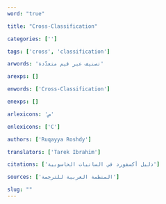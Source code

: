 ```yaml
---
word: "true"

title: "Cross-Classification"

categories: ['']

tags: ['cross', 'classification']

arwords: 'تصنيف عبر قيم متعدّدة'

arexps: []

enwords: ['Cross-Classification']

enexps: []

arlexicons: 'ص'

enlexicons: ['C']

authors: ['Ruqayya Roshdy']

translators: ['Tarek Ibrahim']

citations: ['دليل أكسفورد في السانيات الحاسوبية']

sources: ['المنظمة العربية للترجمة']

slug: ""
---
```

